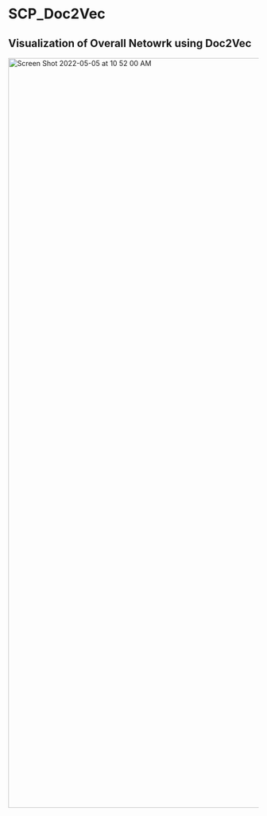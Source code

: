 # SCP_Doc2Vec
## Visualization of Overall Netowrk using Doc2Vec
<img width="1507" alt="Screen Shot 2022-05-05 at 10 52 00 AM" src="https://user-images.githubusercontent.com/104944027/166983224-99f581e5-e400-432e-9107-928ab576bc7f.png">
